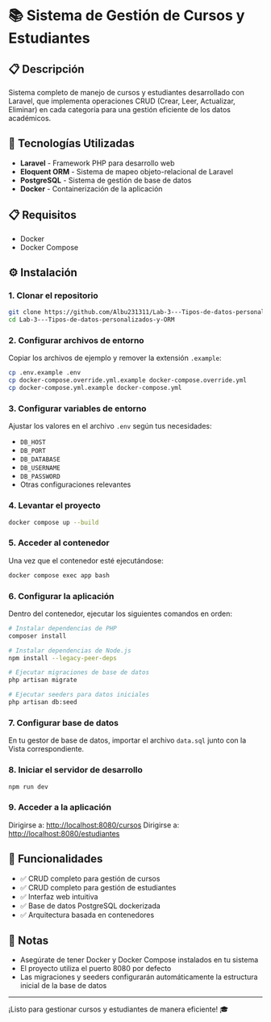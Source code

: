# 📚 Sistema de Gestión de Cursos y Estudiantes

## 📋 Descripción

Sistema completo de manejo de cursos y estudiantes desarrollado con Laravel, que implementa operaciones CRUD (Crear, Leer, Actualizar, Eliminar) en cada categoría para una gestión eficiente de los datos académicos.

## 🚀 Tecnologías Utilizadas

- **Laravel** - Framework PHP para desarrollo web
- **Eloquent ORM** - Sistema de mapeo objeto-relacional de Laravel
- **PostgreSQL** - Sistema de gestión de base de datos
- **Docker** - Containerización de la aplicación

## 📋 Requisitos

- Docker
- Docker Compose

## ⚙️ Instalación

### 1. Clonar el repositorio

```bash
git clone https://github.com/Albu231311/Lab-3---Tipos-de-datos-personalizados-y-ORM.git
cd Lab-3---Tipos-de-datos-personalizados-y-ORM
```

### 2. Configurar archivos de entorno

Copiar los archivos de ejemplo y remover la extensión `.example`:

```bash
cp .env.example .env
cp docker-compose.override.yml.example docker-compose.override.yml
cp docker-compose.yml.example docker-compose.yml
```

### 3. Configurar variables de entorno

Ajustar los valores en el archivo `.env` según tus necesidades:
- `DB_HOST`
- `DB_PORT`
- `DB_DATABASE`
- `DB_USERNAME`
- `DB_PASSWORD`
- Otras configuraciones relevantes

### 4. Levantar el proyecto

```bash
docker compose up --build
```

### 5. Acceder al contenedor

Una vez que el contenedor esté ejecutándose:

```bash
docker compose exec app bash
```

### 6. Configurar la aplicación

Dentro del contenedor, ejecutar los siguientes comandos en orden:

```bash
# Instalar dependencias de PHP
composer install

# Instalar dependencias de Node.js
npm install --legacy-peer-deps

# Ejecutar migraciones de base de datos
php artisan migrate

# Ejecutar seeders para datos iniciales
php artisan db:seed
```

### 7. Configurar base de datos

En tu gestor de base de datos, importar el archivo `data.sql` junto con la Vista correspondiente.

### 8. Iniciar el servidor de desarrollo

```bash
npm run dev
```

### 9. Acceder a la aplicación

Dirigirse a: [http://localhost:8080/cursos](http://localhost:8080/cursos)
Dirigirse a: [http://localhost:8080/estudiantes](http://localhost:8080/estudiantes)

## 🎯 Funcionalidades

- ✅ CRUD completo para gestión de cursos
- ✅ CRUD completo para gestión de estudiantes
- ✅ Interfaz web intuitiva
- ✅ Base de datos PostgreSQL dockerizada
- ✅ Arquitectura basada en contenedores

## 📝 Notas

- Asegúrate de tener Docker y Docker Compose instalados en tu sistema
- El proyecto utiliza el puerto 8080 por defecto
- Las migraciones y seeders configurarán automáticamente la estructura inicial de la base de datos

---

¡Listo para gestionar cursos y estudiantes de manera eficiente! 🎓
